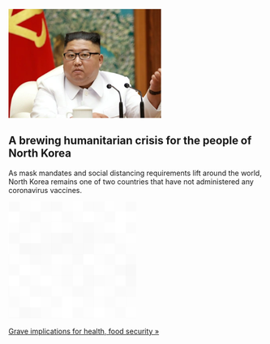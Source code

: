 
![A brewing humanitarian crisis for the people of North Korea](./20220426055841.png)
## A brewing humanitarian crisis for the people of North Korea

As mask mandates and social distancing requirements lift around the world, North Korea remains one of two countries that have not administered any coronavirus vaccines.

![pic](../square_bg.png)

[Grave implications for health, food security »](https://www.yahoo.com/news/world-reopens-north-korea-one-121420570.html)
